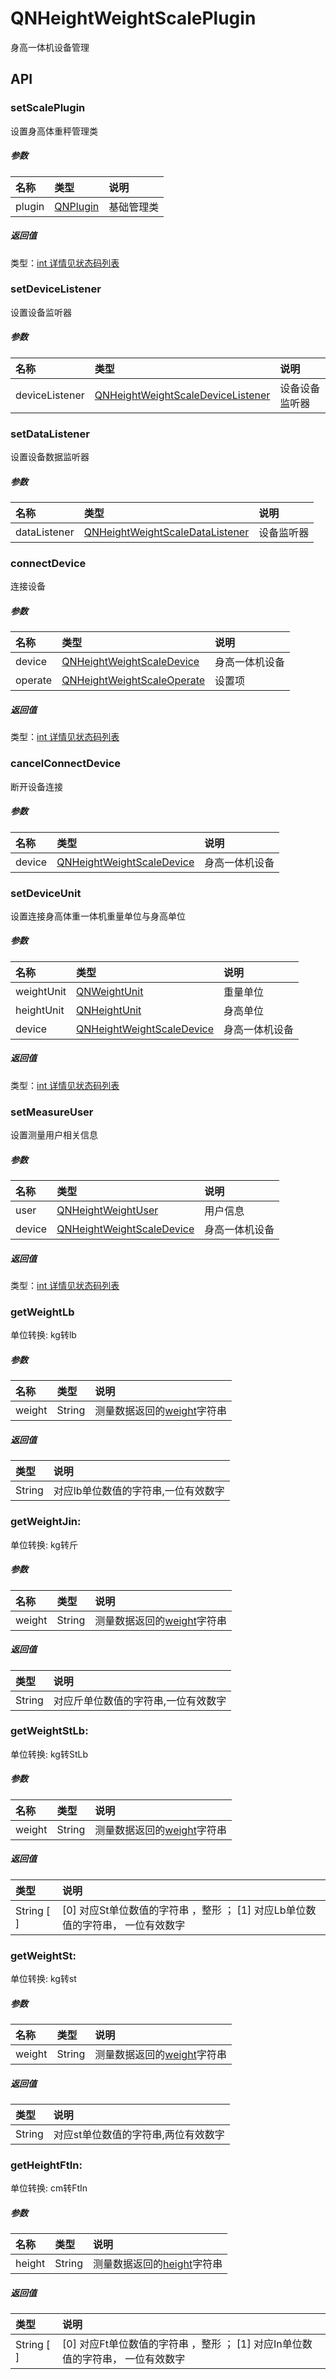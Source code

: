 # QNHeightWeightScalePlugin
身高一体机设备管理

## API

### setScalePlugin

设置身高体重秤管理类
##### 参数
| 名称          | 类型                 | 说明                |
| :------------ | :---------------------- | :------------------------- |
| plugin            | [QNPlugin](../QNPlugin/QNPlugin.md) | 基础管理类 |

##### 返回值
类型：[int 详情见状态码列表](../Code.md#初始化相关)

### setDeviceListener
设置设备监听器

##### 参数
| 名称          | 类型                 | 说明                |
| :------------ | :---------------------- | :------------------------- |
| deviceListener | [QNHeightWeightScaleDeviceListener](./QNHeightWeightScaleDeviceListener.md) | 设备设备监听器 |

### setDataListener
设置设备数据监听器

##### 参数
| 名称          | 类型                 | 说明                |
| :------------ | :---------------------- | :------------------------- |
| dataListener            | [QNHeightWeightScaleDataListener](./QNHeightWeightScaleDataListener)  | 设备监听器 |

### connectDevice
连接设备

##### 参数
| 名称          | 类型                 | 说明                |
| :------------ | :---------------------- | :------------------------- |
| device  |  [QNHeightWeightScaleDevice](./QNHeightWeightScaleDevice.md)   | 身高一体机设备 |
| operate  | [QNHeightWeightScaleOperate](./QNHeightWeightScaleOperate.md)  | 设置项 |

##### 返回值
类型：[int 详情见状态码列表](../Code.md#设备相关)

### cancelConnectDevice
断开设备连接

##### 参数
| 名称          | 类型                 | 说明                |
| :------------ | :---------------------- | :------------------------- |
| device  |  [QNHeightWeightScaleDevice](./QNHeightWeightScaleDevice.md)   | 身高一体机设备 |

### setDeviceUnit
设置连接身高体重一体机重量单位与身高单位

##### 参数
| 名称          | 类型                 | 说明                |
| :------------ | :---------------------- | :------------------------- |
| weightUnit  | [QNWeightUnit](./QNHeightWeightScaleOperate.md)  | 重量单位 |
| heightUnit  | [QNHeightUnit](./QNHeightWeightScaleOperate.md)  | 身高单位 |
| device  |  [QNHeightWeightScaleDevice](./QNHeightWeightScaleDevice.md)   | 身高一体机设备 |


##### 返回值
类型：[int 详情见状态码列表](../Code.md#设备相关)


### setMeasureUser
设置测量用户相关信息

##### 参数
| 名称          | 类型                 | 说明                |
| :------------ | :---------------------- | :------------------------- |
| user  | [QNHeightWeightUser](./QNHeightWeightUser.md)  | 用户信息 |
| device  |  [QNHeightWeightScaleDevice](./QNHeightWeightScaleDevice.md)   | 身高一体机设备 |

##### 返回值
类型：[int 详情见状态码列表](../Code.md)


### getWeightLb
单位转换:  kg转lb

##### 参数
| 名称          | 类型                 | 说明                |
| :------------ | :---------------------- | :------------------------- |
| weight  | String                   | 测量数据返回的[weight](./QNHeightWeightScaleData.md)字符串 |

##### 返回值
| 类型                 | 说明                |
| :---------------------- | :------------------------- |
| String                   | 对应lb单位数值的字符串,一位有效数字 |


### getWeightJin:
单位转换:  kg转斤

##### 参数
| 名称       | 类型                 | 说明                |
| :----------| :--------------- | :------------------------- |
| weight            | String                   | 测量数据返回的[weight](./QNHeightWeightScaleData.md)字符串 |

##### 返回值
| 类型                 | 说明                |
| :---------- | :------------------------- |
| String      | 对应斤单位数值的字符串,一位有效数字 |

### getWeightStLb:
单位转换:  kg转StLb

##### 参数
| 名称          | 类型                 | 说明                |
| :------------ | :---------------------- | :------------------------- |
| weight             | String                   | 测量数据返回的[weight](./QNHeightWeightScaleData.md)字符串 |

##### 返回值
| 类型                 | 说明                |
| :---------------------- | :------------------------- |
| String [ ]     | \[0] 对应St单位数值的字符串 ，整形 ； \[1] 对应Lb单位数值的字符串， 一位有效数字|

### getWeightSt:
单位转换:  kg转st

##### 参数
| 名称          | 类型                 | 说明                |
| :------------ | :---------------------- | :------------------------- |
| weight          | String                   | 测量数据返回的[weight](./QNHeightWeightScaleData.md)字符串 |

##### 返回值
| 类型                 | 说明                |
| :------------------ | :------------------------- |
| String              | 对应st单位数值的字符串,两位有效数字 |

### getHeightFtIn:
单位转换:  cm转FtIn

##### 参数
| 名称          | 类型                 | 说明                |
| :------------ | :---------------------- | :------------------------- |
| height          | String                   | 测量数据返回的[height](./QNHeightWeightScaleData.md)字符串 |

##### 返回值
| 类型                 | 说明                |
| :---------------------- | :------------------------- |
| String [ ]                  | \[0]  对应Ft单位数值的字符串 ，整形 ； \[1] 对应In单位数值的字符串， 一位有效数字|